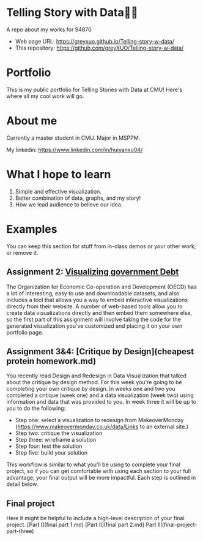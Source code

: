 # Telling Story with Data✍🏼
A repo about my works for 94870
- Web page URL: https://greyxuo.github.io/Telling-story-w-data/
- This repository: https://github.com/greyXUO/Telling-story-w-data/

# Portfolio
This is my public portfolio for Telling Stories with Data at CMU!  Here's where all my cool work will go.  

# About me
Currently a master student in CMU. Major in MSPPM. 

My linkedin: https://www.linkedin.com/in/huiyanxu04/

# What I hope to learn
1. Simple and effective visualization.
2. Better combination of data, graphs, and my story!
3. How we lead audience to believe our idea.

# Examples
You can keep this section for stuff from in-class demos or your other work, or remove it. 

## Assignment 2: [Visualizing government Debt](visualizing-government-debt.md) 
The Organization for Economic Co-operation and Development (OECD) has a lot of interesting, easy to use and downloadable datasets, and also includes a tool that allows you a way to embed interactive visualizations directly from their website.  A number of web-based tools allow you to create data visualizations directly and then embed them somewhere else, so the first part of this assignment will involve taking the code for the generated visualization you've customized and placing it on your own portfolio page.  

## Assignment 3&4: [Critique by Design](cheapest protein homework.md) 
You recently read Design and Redesign in Data Visualization that talked about the critique by design method.  For this week you're going to be completing your own critique by design. In weeks one and two you completed a critique (week one) and a data visualization (week two) using information and data that was provided to you.  In week three it will be up to you to do the following: 
- Step one: select a visualization to redesign from MakeoverMonday (https://www.makeovermonday.co.uk/data/Links to an external site.)
- Step two: critique the visualization
- Step three: wireframe a solution
- Step four: test the solution
- Step five: build your solution

This workflow is similar to what you'll be using to complete your final project, so if you can get comfortable with using each section to your full advantage, your final output will be more impactful.  Each step is outlined in detail below.  

## Final project
Here it might be helpful to include a high-level description of your final project. 
[Part I](final part 1.md)
[Part II](final part 2.md)
Part III(final-project-part-three)

